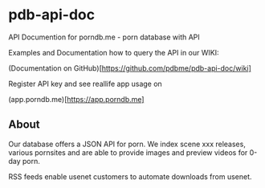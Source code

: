 # pdb-api-doc
API Documention for porndb.me - porn database with API

Examples and Documentation how to query the API in our WIKI:

(Documentation on GitHub)[https://github.com/pdbme/pdb-api-doc/wiki]

Register API key and see reallife app usage on

(app.porndb.me)[https://app.porndb.me]

## About

Our database offers a JSON API for porn. We index scene xxx releases, various pornsites and are able to provide images and preview videos for 0-day porn.

RSS feeds enable usenet customers to automate downloads from usenet.
